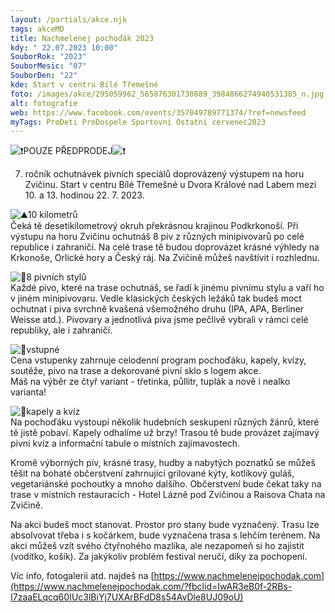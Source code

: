 ```yaml
---
layout: /partials/akce.njk
tags: akceMD
title: Nachmelenej pochoďák 2023
kdy: " 22.07.2023 10:00"
SouborRok: "2023"
SouborMesic: "07"
SouborDen: "22"
kde: Start v centru Bílé Třemešné
foto: /images/akce/295059962_565876301730889_3984866274940531385_n.jpg
alt: fotografie
web: https://www.facebook.com/events/357049789771374/?ref=newsfeed
myTags: ProDeti ProDospele Sportovni Ostatni cervenec2023
---
```

<!--StartFragment-->

![❗️](https://static.xx.fbcdn.net/images/emoji.php/v9/t50/1/16/2757.png)POUZE PŘEDPRODEJ![❗️](https://static.xx.fbcdn.net/images/emoji.php/v9/t50/1/16/2757.png)

7. ročník ochutnávek pivních speciálů doprovázený výstupem na horu Zvičinu. Start v centru Bílé Třemešné u Dvora Králové nad Labem mezi 10. a 13. hodinou 22. 7. 2023.

![⛰](https://static.xx.fbcdn.net/images/emoji.php/v9/tf7/1/16/26f0.png)10 kilometrů\
Čeká tě desetikilometrový okruh překrásnou krajinou Podkrkonoší. Při výstupu na horu Zvičinu ochutnáš 8 piv z různých minipivovarů po celé republice i zahraničí. Na celé trase tě budou doprovázet krásné výhledy na Krkonoše, Orlické hory a Český ráj. Na Zvičině můžeš navštívit i rozhlednu.

![🍻](https://static.xx.fbcdn.net/images/emoji.php/v9/t96/1/16/1f37b.png)8 pivních stylů\
Každé pivo, které na trase ochutnáš, se řadí k jinému pivnímu stylu a vaří ho v jiném minipivovaru. Vedle klasických českých ležáků tak budeš moct ochutnat i piva svrchně kvašená všemožného druhu (IPA, APA, Berliner Weisse atd.). Pivovary a jednotlivá piva jsme pečlivě vybrali v rámci celé republiky, ale i zahraničí.

![🎫](https://static.xx.fbcdn.net/images/emoji.php/v9/tac/1/16/1f3ab.png)vstupné\
Cena vstupenky zahrnuje celodenní program pochoďáku, kapely, kvízy, soutěže, pivo na trase a dekorované pivní sklo s logem akce.\
Máš na výběr ze čtyř variant - třetinka, půllitr, tuplák a nově i nealko varianta!



![🎸](https://static.xx.fbcdn.net/images/emoji.php/v9/t21/1/16/1f3b8.png)kapely a kvíz\
Na pochoďáku vystoupí několik hudebních seskupení různých žánrů, které tě jistě pobaví. Kapely odhalíme už brzy! Trasou tě bude provázet zajímavý pivní kvíz a informační tabule o místních zajímavostech.



Kromě výborných piv, krásné trasy, hudby a nabytých poznatků se můžeš těšit na bohaté občerstvení zahrnující grilované kýty, kotlíkový guláš, vegetariánské pochoutky a mnoho dalšího. Občerstvení bude čekat taky na trase v místních restauracích - Hotel Lázně pod Zvičinou a Raisova Chata na Zvičině.



Na akci budeš moct stanovat. Prostor pro stany bude vyznačený. Trasu lze absolvovat třeba i s kočárkem, bude vyznačena trasa s lehčím terénem. Na akci můžeš vzít svého čtyřnohého mazlíka, ale nezapomeň si ho zajistit (vodítko, košík). Za jakýkoliv problém festival neručí, díky za pochopení.



Víc info, fotogalerii atd. najdeš na [https://www.nachmelenejpochodak.com](https://www.nachmelenejpochodak.com/?fbclid=IwAR3eB0f-2RBs-I7zaaELqcq60IUc3lBiYj7UXArBFdD8s54AvDle8UJ09oU)

<!--EndFragment-->